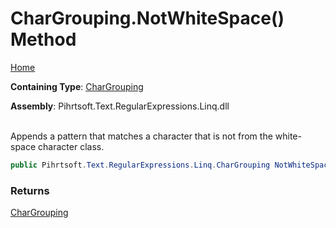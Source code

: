 # CharGrouping\.NotWhiteSpace\(\) Method

[Home](../../../../../../README.md)

**Containing Type**: [CharGrouping](../README.md)

**Assembly**: Pihrtsoft\.Text\.RegularExpressions\.Linq\.dll

\
Appends a pattern that matches a character that is not from the white\-space character class\.

```csharp
public Pihrtsoft.Text.RegularExpressions.Linq.CharGrouping NotWhiteSpace()
```

### Returns

[CharGrouping](../README.md)

